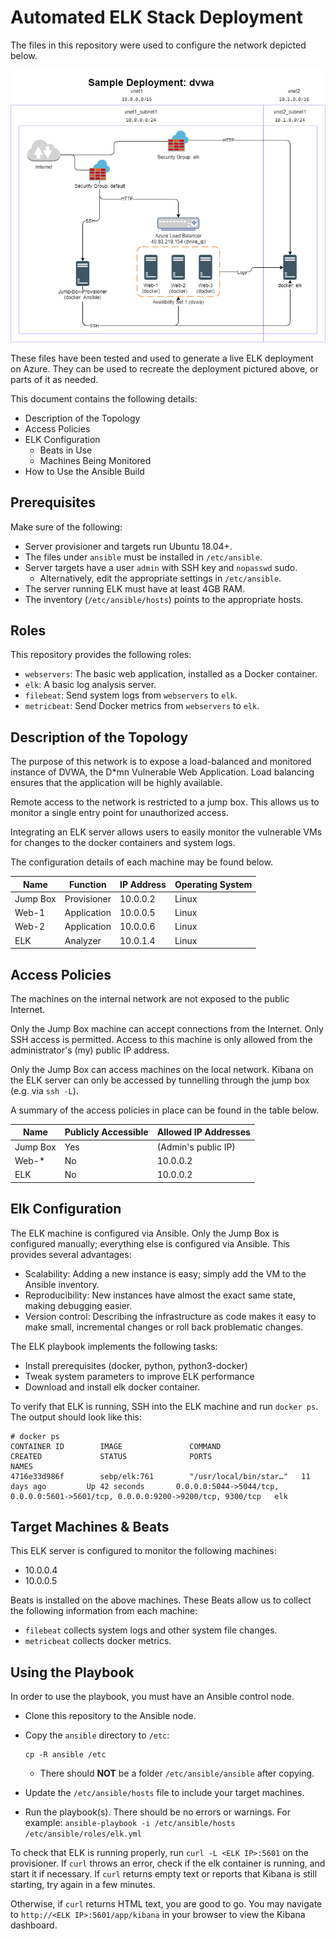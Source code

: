 # Automated ELK Stack Deployment

The files in this repository were used to configure the network depicted below.

![Network diagram](diagrams/network.png)

These files have been tested and used to generate a live ELK deployment on Azure. They can be used to recreate the deployment pictured above, or parts of it as needed.

This document contains the following details:

- Description of the Topology
- Access Policies
- ELK Configuration
  - Beats in Use
  - Machines Being Monitored
- How to Use the Ansible Build

## Prerequisites

Make sure of the following:

- Server provisioner and targets run Ubuntu 18.04+.
- The files under `ansible` must be installed in `/etc/ansible`.
- Server targets have a user `admin` with SSH key and `nopasswd` sudo.
  - Alternatively, edit the appropriate settings in `/etc/ansible`.
- The server running ELK must have at least 4GB RAM.
- The inventory (`/etc/ansible/hosts`) points to the appropriate hosts.

## Roles

This repository provides the following roles:

- `webservers`: The basic web application, installed as a Docker container.
- `elk`: A basic log analysis server.
- `filebeat`: Send system logs from `webservers` to `elk`.
- `metricbeat`: Send Docker metrics from `webservers` to `elk`.

## Description of the Topology

The purpose of this network is to expose a load-balanced and monitored instance of DVWA, the D*mn Vulnerable Web Application. Load balancing ensures that the application will be highly available.

Remote access to the network is restricted to a jump box. This allows us to monitor a single entry point for unauthorized access.

Integrating an ELK server allows users to easily monitor the vulnerable VMs for changes to the docker containers and system logs.

The configuration details of each machine may be found below.

| Name     | Function    | IP Address | Operating System |
|----------|-------------|------------|------------------|
| Jump Box | Provisioner | 10.0.0.2   | Linux            |
| Web-1    | Application | 10.0.0.5   | Linux            |
| Web-2    | Application | 10.0.0.6   | Linux            |
| ELK      | Analyzer    | 10.0.1.4   | Linux            |

## Access Policies

The machines on the internal network are not exposed to the public Internet.

Only the Jump Box machine can accept connections from the Internet. Only SSH access is permitted. Access to this machine is only allowed from the administrator's (my) public IP address.

Only the Jump Box can access machines on the local network. Kibana on the ELK server can only be accessed by tunnelling through the jump box (e.g. via `ssh -L`).

A summary of the access policies in place can be found in the table below.

| Name     | Publicly Accessible | Allowed IP Addresses |
|----------|---------------------|----------------------|
| Jump Box | Yes                 | (Admin's public IP)  |
| Web-*    | No                  | 10.0.0.2             |
| ELK      | No                  | 10.0.0.2             |

## Elk Configuration

The ELK machine is configured via Ansible. Only the Jump Box is configured manually; everything else is configured via Ansible. This provides several advantages:

- Scalability: Adding a new instance is easy; simply add the VM to the Ansible inventory.
- Reproducibility: New instances have almost the exact same state, making debugging easier.
- Version control: Describing the infrastructure as code makes it easy to make small, incremental changes or roll back problematic changes.

The ELK playbook implements the following tasks:

- Install prerequisites (docker, python, python3-docker)
- Tweak system parameters to improve ELK performance
- Download and install elk docker container.

To verify that ELK is running, SSH into the ELK machine and run `docker ps`. The output should look like this:

```text
# docker ps
CONTAINER ID        IMAGE               COMMAND                  CREATED             STATUS              PORTS                                                                              NAMES
4716e33d986f        sebp/elk:761        "/usr/local/bin/star…"   11 days ago         Up 42 seconds       0.0.0.0:5044->5044/tcp, 0.0.0.0:5601->5601/tcp, 0.0.0.0:9200->9200/tcp, 9300/tcp   elk
```

## Target Machines & Beats

This ELK server is configured to monitor the following machines:

- 10.0.0.4
- 10.0.0.5

Beats is installed on the above machines. These Beats allow us to collect the following information from each machine:

- `filebeat` collects system logs and other system file changes.
- `metricbeat` collects docker metrics.

## Using the Playbook

In order to use the playbook, you must have an Ansible control node.

- Clone this repository to the Ansible node.
- Copy the `ansible` directory to `/etc`:

  ```text
  cp -R ansible /etc
  ```

  - There should **NOT** be a folder `/etc/ansible/ansible` after copying.
- Update the `/etc/ansible/hosts` file to include your target machines.
- Run the playbook(s). There should be no errors or warnings. For example: `ansible-playbook -i /etc/ansible/hosts /etc/ansible/roles/elk.yml`

To check that ELK is running properly, run `curl -L <ELK IP>:5601` on the provisioner. If `curl` throws an error, check if the elk container is running, and start it if necessary. If `curl` returns empty text or reports that Kibana is still starting, try again in a few minutes.

Otherwise, if `curl` returns HTML text, you are good to go. You may navigate to `http://<ELK IP>:5601/app/kibana` in your browser to view the Kibana dashboard.
